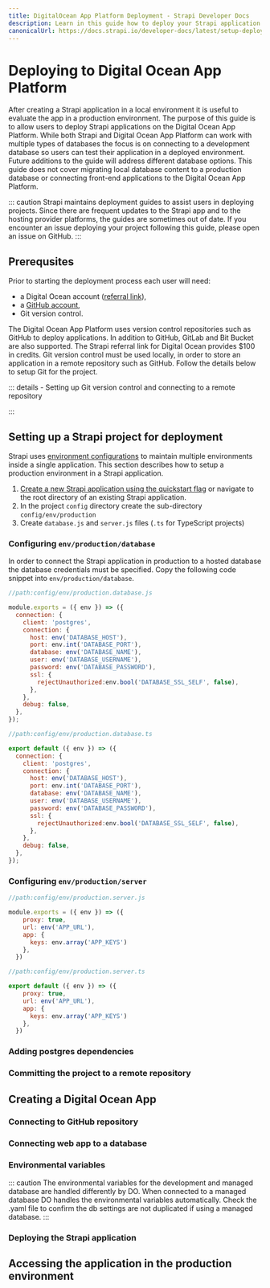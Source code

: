 ```yaml
---
title: DigitalOcean App Platform Deployment - Strapi Developer Docs
description: Learn in this guide how to deploy your Strapi application on DigitalOcean App Platform.
canonicalUrl: https://docs.strapi.io/developer-docs/latest/setup-deployment-guides/deployment/hosting-guides/digitalocean-app-platform-2022.html
---
```


# Deploying to Digital Ocean App Platform

After creating a Strapi application in a local environment it is useful to evaluate the app in a production environment. The purpose of this guide is to allow users to deploy Strapi applications on the Digital Ocean App Platform. While both Strapi and Digital Ocean App Platform can work with multiple types of databases the focus is on connecting to a development database so users can test their application in a deployed environment. Future additions to the guide will address different database options. This guide does not cover migrating local database content to a production database or connecting front-end applications to the Digital Ocean App Platform.

::: caution
Strapi maintains deployment guides to assist users in deploying projects. Since there are frequent updates to the Strapi app and to the hosting provider platforms, the guides are sometimes out of date. If you encounter an issue deploying your project following this guide, please open an issue on GitHub.
:::

## Prerequsites

Prior to starting the deployment process each user will need:

- a Digital Ocean account ([referral link](https://try.digitalocean.com/strapi/)),
- a [GitHub account](https://github.com/join),
- Git version control.

The Digital Ocean App Platform uses version control repositories such as GitHub to deploy applications. In addition to GitHub, GitLab and Bit Bucket are also supported. The Strapi referral link for Digital Ocean provides \$100 in credits. Git version control must be used locally, in order to store an application in a remote repository such as GitHub. Follow the details below to setup Git for the project.

<!--- add details here-->
::: details - Setting up Git version control and connecting to a remote repository

:::

## Setting up a Strapi project for deployment

<!-- proposal is to move this content to the main deployment page once all of the guides are modified for consistency-->
Strapi uses [environment configurations](/developer-docs/latest/setup-deployment-guides/configurations/optional/environment.md) to maintain multiple environments inside a single application. This section describes how to setup a production environment in a Strapi application.

1. [Create a new Strapi application using the quickstart flag](/developer-docs/latest/getting-started/quick-start.md) or navigate to the root directory of an existing Strapi application.
2. In the project `config` directory create the sub-directory `config/env/production`
3. Create `database.js` and `server.js` files (`.ts` for TypeScript projects)

### Configuring `env/production/database`

In order to connect the Strapi application in production to a hosted database the database credentials must be specified. Copy the following code snippet into `env/production/database`.

<code-group>

<code-block title='JAVASCRIPT'>

```jsx
//path:config/env/production.database.js

module.exports = ({ env }) => ({
  connection: {
    client: 'postgres',
    connection: {
      host: env('DATABASE_HOST'), 
      port: env.int('DATABASE_PORT'), 
      database: env('DATABASE_NAME'), 
      user: env('DATABASE_USERNAME'), 
      password: env('DATABASE_PASSWORD'),
      ssl: {
        rejectUnauthorized:env.bool('DATABASE_SSL_SELF', false),
      },
    },
    debug: false,
  },
});

```

</code-block>

<code-block title='TYPESCRIPT'>

```jsx
//path:config/env/production.database.ts

export default ({ env }) => ({
  connection: {
    client: 'postgres',
    connection: {
      host: env('DATABASE_HOST'), 
      port: env.int('DATABASE_PORT'), 
      database: env('DATABASE_NAME'), 
      user: env('DATABASE_USERNAME'), 
      password: env('DATABASE_PASSWORD'),
      ssl: {
        rejectUnauthorized:env.bool('DATABASE_SSL_SELF', false),
      },
    },
    debug: false,
  },
});

```

</code-block>
</code-group>

### Configuring `env/production/server`

<code-group>

<code-block title='JAVASCRIPT'>

```jsx
//path:config/env/production.server.js

module.exports = ({ env }) => ({
    proxy: true,
    url: env('APP_URL'),
    app: { 
      keys: env.array('APP_KEYS')
    },
  })

```

</code-block>

<code-block title='TYPESCRIPT'>

```jsx
//path:config/env/production.server.ts

export default ({ env }) => ({
    proxy: true,
    url: env('APP_URL'),
    app: { 
      keys: env.array('APP_KEYS')
    },
  })

```

</code-block>
</code-group>


### Adding postgres dependencies
<!-- yarn and npm commands-->


### Committing the project to a remote repository


## Creating a Digital Ocean App

<!-- intro to the nomenclature for DO AP-->

### Connecting to GitHub repository

### Connecting web app to a database

### Environmental variables

::: caution
The environmental variables for the development and managed database are handled differently by DO. When connected to a managed database DO handles the environmental variables automatically. Check the .yaml file to confirm the db settings are not duplicated if using a managed database.
:::

### Deploying the Strapi application


## Accessing the application in the production environment

